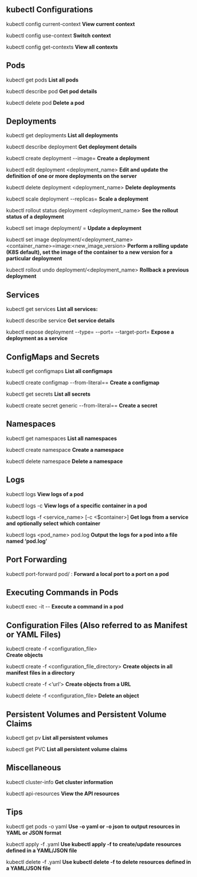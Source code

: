 ## kubectl Configurations

kubectl config current-context
**View current context**

kubectl config use-context <context-name>
**Switch context**

kubectl config get-contexts
**View all contexts**

## Pods

kubectl get pods
**List all pods**

kubectl describe pod <pod-name>
**Get pod details**

kubectl delete pod <pod-name>
**Delete a pod**

## Deployments

kubectl get deployments
**List all deployments**

kubectl describe deployment <deployment-name>
**Get deployment details**

kubectl create deployment <deployment-name> --image=<image-name>
**Create a deployment**

kubectl edit deployment <deployment_name>
**Edit and update the definition of one or more deployments on the server**

kubectl delete deployment <deployment_name>
**Delete deployments**

kubectl scale deployment <deployment-name> --replicas=<number-of-replicas>
**Scale a deployment**

kubectl rollout status deployment <deployment_name> 
**See the rollout status of a deployment**

kubectl set image deployment/<deployment-name> <container-name>=<new-image>
**Update a deployment**

kubectl set image deployment/<deployment_name> <container_name>=image:<new_image_version>
**Perform a rolling update (K8S default), set the image of the container to a new version for a particular deployment**

kubectl rollout undo deployment/<deployment_name>
**Rollback a previous deployment**

## Services

kubectl get services
**List all services:**

kubectl describe service <service-name>
**Get service details**

kubectl expose deployment <deployment-name> --type=<service-type> --port=<port> --target-port=<target-port>
**Expose a deployment as a service**

## ConfigMaps and Secrets

kubectl get configmaps
**List all configmaps**

kubectl create configmap <configmap-name> --from-literal=<key>=<value>
**Create a configmap**

kubectl get secrets
**List all secrets**

kubectl create secret generic <secret-name> --from-literal=<key>=<value>
**Create a secret**

## Namespaces

kubectl get namespaces
**List all namespaces**

kubectl create namespace <namespace-name>
**Create a namespace**

kubectl delete namespace <namespace-name>
**Delete a namespace**

## Logs

kubectl logs <pod-name>
**View logs of a pod**

kubectl logs <pod-name> -c <container-name>
**View logs of a specific container in a pod**

kubectl logs -f <service_name> [-c <$container>] 
**Get logs from a service and optionally select which container**

kubectl logs <pod_name> pod.log 
**Output the logs for a pod into a file named ‘pod.log’**

## Port Forwarding

kubectl port-forward pod/<pod-name> <local-port>:<pod-port>
**Forward a local port to a port on a pod**

## Executing Commands in Pods

kubectl exec -it <pod-name> -- <command>
**Execute a command in a pod**

## Configuration Files (Also referred to as Manifest or YAML Files)

kubectl create -f <configuration_file>  
**Create objects**

kubectl create -f <configuration_file_directory> 
**Create objects in all manifest files in a directory**

kubectl create -f <‘url’> 
**Create objects from a URL**

kubectl delete -f <configuration_file> 
**Delete an object**

## Persistent Volumes and Persistent Volume Claims

kubectl get pv
**List all persistent volumes**

kubectl get PVC
**List all persistent volume claims**

## Miscellaneous

kubectl cluster-info
**Get cluster information**

kubectl api-resources
**View the API resources**

## Tips

kubectl get pods -o yaml
**Use -o yaml or -o json to output resources in YAML or JSON format**

kubectl apply -f <file>.yaml
**Use kubectl apply -f <file> to create/update resources defined in a YAML/JSON file**

kubectl delete -f <file>.yaml
**Use kubectl delete -f <file> to delete resources defined in a YAML/JSON file**

